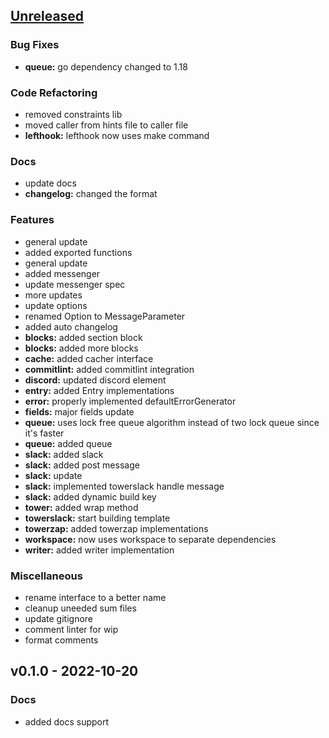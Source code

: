<a name="unreleased"></a>
## [Unreleased]

### Bug Fixes
- **queue:** go dependency changed to 1.18

### Code Refactoring
- removed constraints lib
- moved caller from hints file to caller file
- **lefthook:** lefthook now uses make command

### Docs
- update docs
- **changelog:** changed the format

### Features
- general update
- added exported functions
- general update
- added messenger
- update messenger spec
- more updates
- update options
- renamed Option to MessageParameter
- added auto changelog
- **blocks:** added section block
- **blocks:** added more blocks
- **cache:** added cacher interface
- **commitlint:** added commitlint integration
- **discord:** updated discord element
- **entry:** added Entry implementations
- **error:** properly implemented defaultErrorGenerator
- **fields:** major fields update
- **queue:** uses lock free queue algorithm instead of two lock queue since it's faster
- **queue:** added queue
- **slack:** added slack
- **slack:** added post message
- **slack:** update
- **slack:** implemented towerslack handle message
- **slack:** added dynamic build key
- **tower:** added wrap method
- **towerslack:** start building template
- **towerzap:** added towerzap implementations
- **workspace:** now uses workspace to separate dependencies
- **writer:** added writer implementation

### Miscellaneous
- rename interface to a better name
- cleanup uneeded sum files
- update gitignore
- comment linter for wip
- format comments


<a name="v0.1.0"></a>
## v0.1.0 - 2022-10-20
### Docs
- added docs support


[Unreleased]: https://github.com/tigorlazuardi/tower/compare/v0.1.0...HEAD
